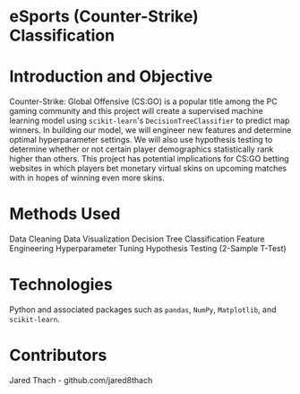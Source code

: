 # eSports (Counter-Strike) Classification

# Introduction and Objective
Counter-Strike: Global Offensive (CS:GO) is a popular title among the PC gaming community and this project will create a supervised machine learning model using `scikit-learn`'s `DecisionTreeClassifier` to predict map winners. In building our model, we will engineer new features and determine optimal hyperparameter settings. We will also use hypothesis testing to determine whether or not certain player demographics statistically rank higher than others. This project has potential implications for CS:GO betting websites in which players bet monetary virtual skins on upcoming matches with in hopes of winning even more skins.

# Methods Used
Data Cleaning
Data Visualization
Decision Tree Classification
Feature Engineering
Hyperparameter Tuning
Hypothesis Testing (2-Sample T-Test)

# Technologies
Python and associated packages such as `pandas`, `NumPy`, `Matplotlib`, and `scikit-learn`.

# Contributors
Jared Thach - github.com/jared8thach

